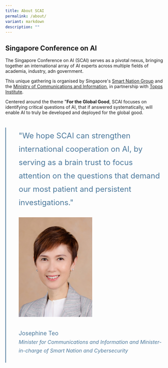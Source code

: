 ```yaml
---
title: About SCAI
permalink: /about/
variant: markdown
description: ""
---
```

## Singapore Conference on AI

The Singapore Conference on AI (SCAI) serves as a pivotal nexus, bringing together an international array of AI experts across multiple fields of academia, industry, adn government. 

This unique gathering is organised by Singapore's [Smart Nation Group](https://smartnation.gov.sg/) and the  [Ministry of Communications and Information](https://mci.gov.sg/), in partnership with [Topos Institute](https://topos.site/). 

Centered around the theme "**For the Global Good**, SCAI focuses on identifying critical questions of AI, that if answered systematically, will enable AI to truly be developed and deployed for the global good.

<div style="padding: 25px 0px 0px 0px">
	
<div style="font-size:24px; font-weight: 400; line-height: 1.75; color: #4b789b; padding: 5px 0px 25px 40px; margin-left: 0; border-left: 2px solid">"We hope SCAI can strengthen international cooperation on AI, by serving as a brain trust to focus attention on the questions that demand our most patient and persistent investigations."

<div style="padding: 25px 0px 0px 0px"><div style="width:50%"><img src="/images/People/josephine_teo.jpg" alt="Josephine Teo"></div></div>	
	
<div style="padding: 25px 0px 0px 0px"><div style="font-size: 18px; line-height: 1.5">Josephine Teo<br><span style="font-size: 16px; font-style: italic;">Minister for Communications and Information and Minister-in-charge of Smart Nation and Cybersecurity</span></div></div>

</div></div>
